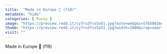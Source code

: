 ```yaml
---
title:  "Made in Europe 🙈 (f19)"
metadate: "hide"
categories: [ Pussy ]
image: "https://preview.redd.it/cy7ru3fvs5o51.jpg?auto=webp&s=57b58616e302933fe0b14969f4bf2e286356470e"
thumb: "https://preview.redd.it/cy7ru3fvs5o51.jpg?width=1080&crop=smart&auto=webp&s=678697305263feeab4b421fdc1ff928a207ff79b"
visit: ""
---
```

Made in Europe 🙈 (f19)

